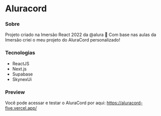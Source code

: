 # Aluracord

### Sobre
Projeto criado na Imersão React 2022 da @alura 🚀
Com base nas aulas da Imersão criei o meu projeto do AluraCord personalizado!

### Tecnologias

- ReactJS
- Next.js
- Supabase
- SkynexUi

### Preview

Você pode acessar e testar o AluraCord por aqui: https://aluracord-five.vercel.app/
